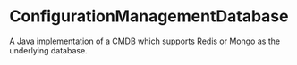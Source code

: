 # ConfigurationManagementDatabase

A Java implementation of a CMDB which supports Redis or Mongo as the underlying database.

